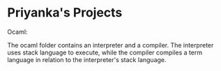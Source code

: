 # Priyanka's Projects

Ocaml:

  The ocaml folder contains an interpreter and a compiler. The interpreter uses stack language to execute, while the compiler compiles a term language in relation to the interpreter's stack language.

